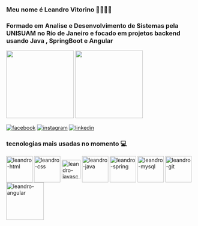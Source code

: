  ### Meu nome é Leandro Vitorino 🙋🏿‍♂️😉 
 ### Formado em Analise e Desenvolvimento de Sistemas pela UNISUAM no Río de Janeiro e focado em projetos backend usando Java , SpringBoot e Angular

<div>
<img height= "180em" src="https://github-readme-stats.vercel.app/api?username=lvmarinho&show_icons=true&theme=tokyonight"/>
<img height= "180em" src="https://github-readme-stats.vercel.app/api/top-langs/?username=lvmarinho&layout=compact&theme=tokyonight"/>
</div>

[![facebook](https://img.shields.io/badge/Facebook-1877F2?style=for-the-badge&logo=facebook&logoColor=white)](https://www.facebook.com/leandro.vitorino.758)
[![instagram](https://img.shields.io/badge/Instagram-E4405F?style=for-the-badge&logo=instagram&logoColor=white)](http://instagram.com/lv_marinho)
[![linkedin](https://img.shields.io/badge/LinkedIn-0077B5?style=for-the-badge&logo=linkedin&logoColor=white)](https://www.linkedin.com/in/leandrovitorinomarinho)

### tecnologias mais usadas no momento 💻

<div>
<img align="center" alt="leandro-html" height="70" widht="50" src="https://cdn.jsdelivr.net/gh/devicons/devicon/icons/html5/html5-original-wordmark.svg"/>
 
<img align="center" alt="leandro-css" height="70" widht="50" src="https://cdn.jsdelivr.net/gh/devicons/devicon/icons/css3/css3-original-wordmark.svg"/>

<img align="center" alt="leandro-javascript" height="50" widht="50" src="https://cdn.jsdelivr.net/gh/devicons/devicon/icons/javascript/javascript-original.svg"/>
 
<img align="center" alt="leandro-java" height="70" widht="50" src="https://cdn.jsdelivr.net/gh/devicons/devicon/icons/java/java-original-wordmark.svg"/>
 
 <img align="center" alt="leandro-spring" height="70" widht="50" src="https://cdn.jsdelivr.net/gh/devicons/devicon/icons/spring/spring-original-wordmark.svg"/>
 
  <img align="center" alt="leandro-mysql" height="70" widht="50" src="https://cdn.jsdelivr.net/gh/devicons/devicon/icons/mysql/mysql-original-wordmark.svg" />
 
   <img align="center" alt="leandro-git" height="70" widht="50" src="https://cdn.jsdelivr.net/gh/devicons/devicon/icons/git/git-plain-wordmark.svg" />
 
 <img align="center" alt="leandro-angular" height="100" widht="80" src= "https://cdn.jsdelivr.net/gh/devicons/devicon/icons/angularjs/angularjs-original-wordmark.svg"  />
 
 
 
            
          
 
 
</div>
